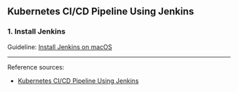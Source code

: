 ## Kubernetes CI/CD Pipeline Using Jenkins
### 1. Install Jenkins
Guideline: [Install Jenkins on macOS](install-jenkins-macos.md)


---
Reference sources:
- [Kubernetes CI/CD Pipeline Using Jenkins](https://www.youtube.com/watch?v=q4g7KJdFSn0&t=4624s)